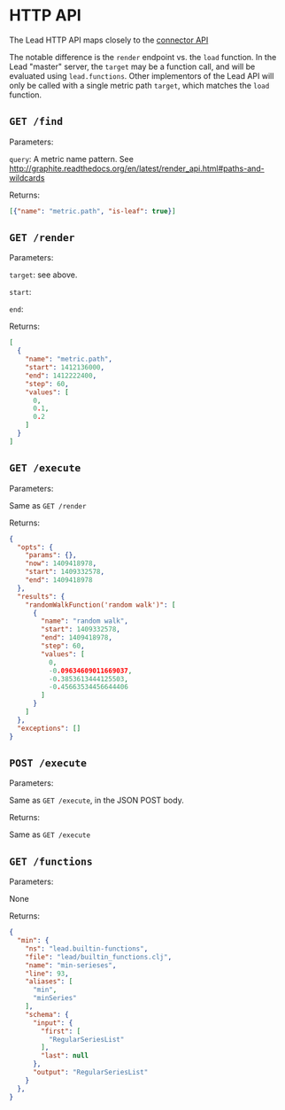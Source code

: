 # HTTP API

The Lead HTTP API maps closely to the [connector API](/src/main/clojure/lead/connector.clj)

The notable difference is the `render` endpoint vs. the `load` function. In the Lead "master" server, the `target` may be a function call, and will be evaluated using `lead.functions`. Other implementors of the Lead API will only be called with a single metric path `target`, which matches the `load` function.

## `GET /find`

Parameters:

`query`: A metric name pattern. See http://graphite.readthedocs.org/en/latest/render_api.html#paths-and-wildcards

Returns:

```json
[{"name": "metric.path", "is-leaf": true}]
```

## `GET /render`

Parameters:

`target`: see above.

`start`:

`end`:

Returns:

```json
[
  {
    "name": "metric.path",
    "start": 1412136000,
    "end": 1412222400,
    "step": 60,
    "values": [
      0,
      0.1,
      0.2
    ]
  }
]
```

## `GET /execute`

Parameters:

Same as `GET /render`

Returns:

```json
{
  "opts": {
    "params": {},
    "now": 1409418978,
    "start": 1409332578,
    "end": 1409418978
  },
  "results": {
    "randomWalkFunction('random walk')": [
      {
        "name": "random walk",
        "start": 1409332578,
        "end": 1409418978,
        "step": 60,
        "values": [
          0,
          -0.09634609011669037,
          -0.3853613444125503,
          -0.45663534456644406
        ]
      }
    ]
  },
  "exceptions": []
}
```


## `POST /execute`

Parameters:

Same as `GET /execute`, in the JSON POST body.

Returns:

Same as `GET /execute`


## `GET /functions`

Parameters:

None

Returns:

```json
{
  "min": {
    "ns": "lead.builtin-functions",
    "file": "lead/builtin_functions.clj",
    "name": "min-serieses",
    "line": 93,
    "aliases": [
      "min",
      "minSeries"
    ],
    "schema": {
      "input": {
        "first": [
          "RegularSeriesList"
        ],
        "last": null
      },
      "output": "RegularSeriesList"
    }
  },
}
```
